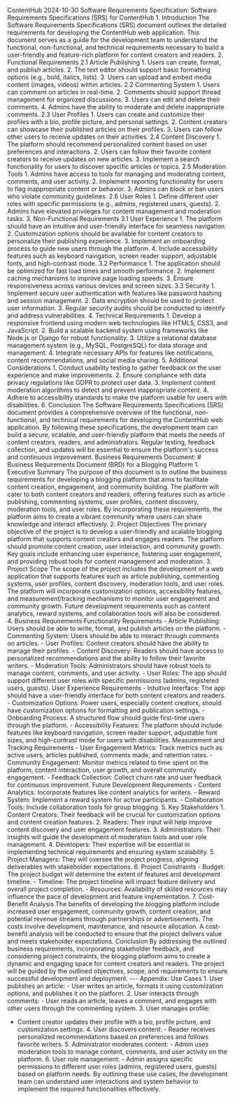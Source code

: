 ContentHub  2024-10-30  Software Requirements Specification:  Software Requirements Specifications (SRS) for ContentHub  1. Introduction  The Software Requirements Specifications (SRS) document outlines the detailed requirements for developing the ContentHub web application. This document serves as a guide for the development team to understand the functional, non-functional, and technical requirements necessary to build a user-friendly and feature-rich platform for content creators and readers.  2. Functional Requirements  2.1 Article Publishing  1. Users can create, format, and publish articles.  2. The text editor should support basic formatting options (e.g., bold, italics, lists).  3. Users can upload and embed media content (images, videos) within articles.  2.2 Commenting System  1. Users can comment on articles in real-time.  2. Comments should support thread management for organized discussions.  3. Users can edit and delete their comments.  4. Admins have the ability to moderate and delete inappropriate comments.  2.3 User Profiles  1. Users can create and customize their profiles with a bio, profile picture, and personal settings.  2. Content creators can showcase their published articles on their profiles.  3. Users can follow other users to receive updates on their activities.  2.4 Content Discovery  1. The platform should recommend personalized content based on user preferences and interactions.
2. Users can follow their favorite content creators to receive updates on new articles.  3. Implement a search functionality for users to discover specific articles or topics.  2.5 Moderation Tools  1. Admins have access to tools for managing and moderating content, comments, and user activity.  2. Implement reporting functionality for users to flag inappropriate content or behavior.  3. Admins can block or ban users who violate community guidelines.  2.6 User Roles  1. Define different user roles with specific permissions (e.g., admins, registered users, guests).  2. Admins have elevated privileges for content management and moderation tasks.  3. Non-Functional Requirements  3.1 User Experience  1. The platform should have an intuitive and user-friendly interface for seamless navigation.  2. Customization options should be available for content creators to personalize their publishing experience.  3. Implement an onboarding process to guide new users through the platform.  4. Include accessibility features such as keyboard navigation, screen reader support, adjustable fonts, and high-contrast mode.  3.2 Performance  1. The application should be optimized for fast load times and smooth performance.  2. Implement caching mechanisms to improve page loading speeds.  3. Ensure responsiveness across various devices and screen sizes.  3.3 Security  1. Implement secure user authentication with features like password hashing and session management.  2. Data encryption should be used to protect user information.  3. Regular security audits should be conducted to identify and address vulnerabilities.  4. Technical Requirements  1. Develop a responsive frontend using modern web technologies like HTML5, CSS3, and JavaScript.
2. Build a scalable backend system using frameworks like Node.js or Django for robust functionality.  3. Utilize a relational database management system (e.g., MySQL, PostgreSQL) for data storage and management.  4. Integrate necessary APIs for features like notifications, content recommendations, and social media sharing.  5. Additional Considerations  1. Conduct usability testing to gather feedback on the user experience and make improvements.  2. Ensure compliance with data privacy regulations like GDPR to protect user data.  3. Implement content moderation algorithms to detect and prevent inappropriate content.  4. Adhere to accessibility standards to make the platform usable for users with disabilities.  6. Conclusion  The Software Requirements Specifications (SRS) document provides a comprehensive overview of the functional, non-functional, and technical requirements for developing the ContentHub web application. By following these specifications, the development team can build a secure, scalable, and user-friendly platform that meets the needs of content creators, readers, and administrators. Regular testing, feedback collection, and updates will be essential to ensure the platform's success and continuous improvement.  Business Requirements Document:  # Business Requirements Document (BRD) for a Blogging Platform  1. Executive Summary  The purpose of this document is to outline the business requirements for developing a blogging platform that aims to facilitate content creation, engagement, and community building. The platform will cater to both content creators and readers, offering features such as article publishing, commenting systems, user profiles, content discovery, moderation tools, and user roles. By incorporating these requirements, the platform aims to create a vibrant community where users can share knowledge and interact effectively.  2. Project Objectives  The primary objective of the project is to develop a user-friendly and scalable blogging platform that supports content creators and engages readers. The platform should promote content creation, user interaction, and community growth. Key goals include enhancing user experience, fostering user engagement, and providing robust tools for content management and moderation.  3. Project Scope  The scope of the project includes the development of a web application that supports features such as article publishing, commenting systems, user profiles, content discovery, moderation tools, and user roles. The platform will incorporate customization options, accessibility features, and
measurement/tracking mechanisms to monitor user engagement and community growth. Future development requirements such as content analytics, reward systems, and collaboration tools will also be considered.  4. Business Requirements  Functionality Requirements  - Article Publishing: Users should be able to write, format, and publish articles on the platform.  - Commenting System: Users should be able to interact through comments on articles.  - User Profiles: Content creators should have the ability to manage their profiles.  - Content Discovery: Readers should have access to personalized recommendations and the ability to follow their favorite writers.  - Moderation Tools: Administrators should have robust tools to manage content, comments, and user activity.  - User Roles: The app should support different user roles with specific permissions (admins, registered users, guests).  User Experience Requirements  - Intuitive Interface: The app should have a user-friendly interface for both content creators and readers.  - Customization Options: Power users, especially content creators, should have customization options for formatting and publication settings.  - Onboarding Process: A structured flow should guide first-time users through the platform.  - Accessibility Features: The platform should include features like keyboard navigation, screen reader support, adjustable font sizes, and high-contrast mode for users with disabilities.  Measurement and Tracking Requirements  - User Engagement Metrics: Track metrics such as active users, articles published, comments made, and retention rates.  - Community Engagement: Monitor metrics related to time spent on the platform, content interaction, user growth, and overall community engagement.  - Feedback Collection: Collect churn rate and user feedback for continuous improvement.  Future Development Requirements  - Content Analytics: Incorporate features like content analytics for writers.  - Reward System: Implement a reward system for active participants.  - Collaboration Tools: Include collaboration tools for group blogging.
5. Key Stakeholders  1. Content Creators: Their feedback will be crucial for customization options and content creation features.  2. Readers: Their input will help improve content discovery and user engagement features.  3. Administrators: Their insights will guide the development of moderation tools and user role management.  4. Developers: Their expertise will be essential in implementing technical requirements and ensuring system scalability.  5. Project Managers: They will oversee the project progress, aligning deliverables with stakeholder expectations.  6. Project Constraints  - Budget: The project budget will determine the extent of features and development timeline.  - Timeline: The project timeline will impact feature delivery and overall project completion.  - Resources: Availability of skilled resources may influence the pace of development and feature implementation.  7. Cost-Benefit Analysis  The benefits of developing the blogging platform include increased user engagement, community growth, content creation, and potential revenue streams through partnerships or advertisements. The costs involve development, maintenance, and resource allocation. A cost-benefit analysis will be conducted to ensure that the project delivers value and meets stakeholder expectations.  Conclusion  By addressing the outlined business requirements, incorporating stakeholder feedback, and considering project constraints, the blogging platform aims to create a dynamic and engaging space for content creators and readers. The project will be guided by the outlined objectives, scope, and requirements to ensure successful development and deployment.  ---  Appendix: Use Cases  1. User publishes an article:  - User writes an article, formats it using customization options, and publishes it on the platform.  2. User interacts through comments:  - User reads an article, leaves a comment, and engages with other users through the commenting system.  3. User manages profile:
- Content creator updates their profile with a bio, profile picture, and customization settings.  4. User discovers content:  - Reader receives personalized recommendations based on preferences and follows favorite writers.  5. Administrator moderates content:  - Admin uses moderation tools to manage content, comments, and user activity on the platform.  6. User role management:  - Admin assigns specific permissions to different user roles (admins, registered users, guests) based on platform needs.  By outlining these use cases, the development team can understand user interactions and system behavior to implement the required functionalities effectively.
